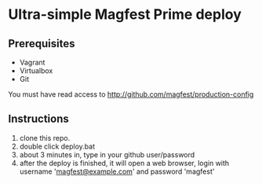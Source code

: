 # Ultra-simple Magfest Prime deploy

## Prerequisites
* Vagrant
* Virtualbox
* Git

You must have read access to http://github.com/magfest/production-config

## Instructions

1) clone this repo.
2) double click deploy.bat
3) about 3 minutes in, type in your github user/password
4) after the deploy is finished, it will open a web browser, login with username 'magfest@example.com' and password 'magfest'
